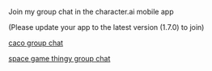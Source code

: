 Join my group chat in the character.ai mobile app

(Please update your app to the latest version (1.7.0) to join)


[caco group chat](https://beta.character.ai/mu/join?join_token=6wmhoI52dZS-)

[space game thingy group chat](https://beta.character.ai/mu/join?join_token=3ohKv3NgoRmS)
